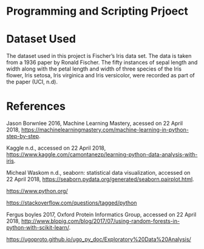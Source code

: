 # Programming and Scripting Prjoect 

# Dataset Used
The dataset used in this project is Fischer’s Iris data set. The data is taken from a 1936 paper by Ronald Fischer. The fifty instances of sepal length and width along with the petal length and width of three species of the Iris flower, Iris setosa, Iris virginica and Iris versicolor, were recorded as part of the paper (UCI, n.d). 


# References
Jason Borwnlee 2016, Machine Learning Mastery, acessed on 22 April 2018,
<https://machinelearningmastery.com/machine-learning-in-python-step-by-step>.

Kaggle n.d., accessed on 22 April 2018, 
<https://www.kaggle.com/camontanezp/learning-python-data-analysis-with-iris>.

Micheal Waskom n.d., seaborn: statistical data visualization, accessed on 22 April 2018,
<https://seaborn.pydata.org/generated/seaborn.pairplot.html>.

https://www.python.org/

https://stackoverflow.com/questions/tagged/python

Fergus boyles 2017, Oxford Protein Informatics Group, accessed on 22 April 2018, 
<http://www.blopig.com/blog/2017/07/using-random-forests-in-python-with-scikit-learn/>.

https://ugoproto.github.io/ugo_py_doc/Exploratory%20Data%20Analysis/
